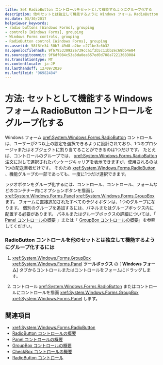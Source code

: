```yaml
---
title: Set RadioButton コントロールをセットとして機能するようにグループ化する
description: 他のセットとは独立して機能するように Windows フォーム RadioButton コントロールをグループ化する方法について説明します。
ms.date: 03/30/2017
helpviewer_keywords:
- radio buttons [Windows Forms], grouping
- controls [Windows Forms], grouping
- Windows Forms controls, grouping
- RadioButton control [Windows Forms], grouping
ms.assetid: 58f8fe34-50b7-49d8-a2be-c271be3c6b32
ms.openlocfilehash: 9f6795330922e739cca1f2b5c11bb2ec68bb4e84
ms.sourcegitcommit: 9f6df084c53a3da0ea657ed0d708a72213683084
ms.translationtype: MT
ms.contentlocale: ja-JP
ms.lasthandoff: 12/09/2020
ms.locfileid: "96982484"
---
```

# <a name="how-to-group-windows-forms-radiobutton-controls-to-function-as-a-set"></a>方法: セットとして機能する Windows フォーム RadioButton コントロールをグループ化する
Windows フォーム <xref:System.Windows.Forms.RadioButton> コントロールは、ユーザーが2つ以上の設定を選択できるように設計されており、1つのプロシージャまたはオブジェクトに割り当てることができるのは1つだけです。 たとえば、コントロールのグループでは、 <xref:System.Windows.Forms.RadioButton> 注文に対して選択されたパッケージキャリアを表示できますが、使用されるのは1つの配送業者だけです。 そのため <xref:System.Windows.Forms.RadioButton> 、機能グループの一部であっても、一度に1つだけ選択できます。  
  
 ラジオボタンをグループ化するには、コントロール、コントロール、フォームなどのコンテナー内にオプションボタンを描画し <xref:System.Windows.Forms.Panel> <xref:System.Windows.Forms.GroupBox> ます。 フォームに直接追加されたすべてのラジオボタンは、1つのグループになります。 個別のグループを追加するには、パネルまたはグループボックス内に配置する必要があります。 パネルまたはグループボックスの詳細については、「 [Panel コントロールの概要](panel-control-overview-windows-forms.md) 」または「 [GroupBox コントロールの概要](groupbox-control-overview-windows-forms.md)」を参照してください。  
  
### <a name="to-group-radiobutton-controls-as-a-set-to-function-independently-of-other-sets"></a>RadioButton コントロールを他のセットとは独立して機能するようにグループ化するには  
  
1. <xref:System.Windows.Forms.GroupBox> <xref:System.Windows.Forms.Panel> **ツールボックス** の [ **Windows フォーム**] タブからコントロールまたはコントロールをフォームにドラッグします。  
  
2. コントロール <xref:System.Windows.Forms.RadioButton> またはコントロールにコントロールを描画 <xref:System.Windows.Forms.GroupBox> <xref:System.Windows.Forms.Panel> します。  
  
## <a name="see-also"></a>関連項目

- <xref:System.Windows.Forms.RadioButton>
- [RadioButton コントロールの概要](radiobutton-control-overview-windows-forms.md)
- [Panel コントロールの概要](panel-control-overview-windows-forms.md)
- [GroupBox コントロールの概要](groupbox-control-overview-windows-forms.md)
- [CheckBox コントロールの概要](checkbox-control-overview-windows-forms.md)
- [RadioButton コントロール](radiobutton-control-windows-forms.md)
